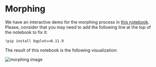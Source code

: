 # Morphing

We have an interactive demo for the morphing process in [this notebook][madminer-morphing-notebook].
Please, consider that you may need to add the following line at the top of the notebook to fix it:

```bash
!pip install bqplot==0.11.9
```

The result of this notebook is the following visualization:

![morphing image][madminer-morphing-image]


[madminer-morphing-image]: images/morphing.gif
[madminer-morphing-notebook]: https://github.com/madminer-tool/madminer/blob/master/examples/morphing_basis/interactive_basis_chooser.ipynb
